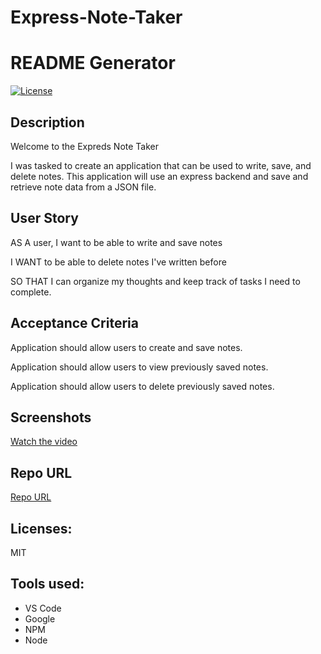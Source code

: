 # Express-Note-Taker

# README Generator 
  [![License](https://img.shields.io/badge/License-MIT%202.0-blue.svg)](https://opensource.org/licenses/MIT-2.0)

  ## Description
  Welcome to the Expreds Note Taker

  I was tasked to create an application that can be used to write, save, and delete notes. This application will use an express backend and save and retrieve note data from a JSON file.

  ## User Story

  AS A user, I want to be able to write and save notes

  I WANT to be able to delete notes I've written before

  SO THAT I can organize my thoughts and keep track of tasks I need to complete.

 ## Acceptance Criteria

  Application should allow users to create and save notes.

  Application should allow users to view previously saved notes.

  Application should allow users to delete previously saved notes.

  
  ## Screenshots

 [Watch the video](https://drive.google.com/file/d/1oyXxqNQNHkM3Bhx2_9_FN1_fkkjfFsLB/view?usp=sharing)

  ## Repo URL

  [Repo URL](https://github.com/AndreeDantzler/GoodREADMeGenerator)

  ## Licenses: 

  MIT

  ## Tools used:
  - VS Code
  - Google
  - NPM
  - Node

  ```
